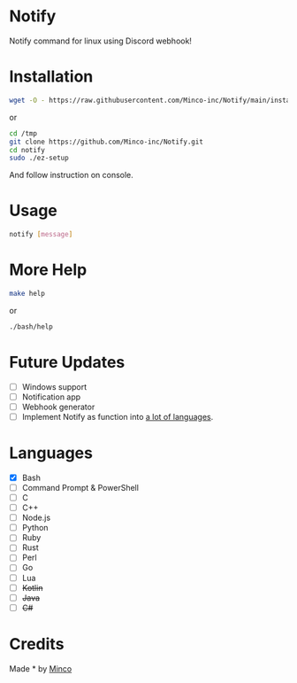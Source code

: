 # Notify
Notify command for linux using Discord webhook!

# Installation
```bash
wget -O - https://raw.githubusercontent.com/Minco-inc/Notify/main/install-wget.sh | bash
```
or
```bash
cd /tmp
git clone https://github.com/Minco-inc/Notify.git
cd notify
sudo ./ez-setup
```
And follow instruction on console.

# Usage
```bash
notify [message]
```

# More Help
```bash
make help
```
or
```bash
./bash/help
```

# Future Updates
- [ ] Windows support
- [ ] Notification app
- [ ] Webhook generator
- [ ] Implement Notify as function into [a lot of languages](#languages).

# Languages
- [x] Bash
- [ ] Command Prompt & PowerShell
- [ ] C
- [ ] C++
- [ ] Node.js
- [ ] Python
- [ ] Ruby
- [ ] Rust
- [ ] Perl
- [ ] Go
- [ ] Lua
- [ ] ~~Kotlin~~
- [ ] ~~Java~~
- [ ] ~~C#~~

# Credits
Made * by [Minco](https://discord.com/users/590826711147347973)
